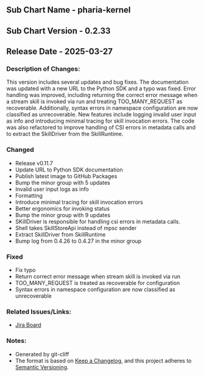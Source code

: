 ## Sub Chart Name - pharia-kernel
## Sub Chart Version - 0.2.33
## Release Date - 2025-03-27

### Description of Changes:

This version includes several updates and bug fixes. The documentation was updated with a new URL to the Python SDK and a typo was fixed. Error handling was improved, including returning the correct error message when a stream skill is invoked via run and treating TOO_MANY_REQUEST as recoverable. Additionally, syntax errors in namespace configuration are now classified as unrecoverable. New features include logging invalid user input as info and introducing minimal tracing for skill invocation errors. The code was also refactored to improve handling of CSI errors in metadata calls and to extract the SkillDriver from the SkillRuntime.

### Changed

- Release v0.11.7
- Update URL to Python SDK documentation
- Publish latest image to GitHub Packages
- Bump the minor group with 5 updates
- Invalid user input logs as info
- Formatting
- Introduce minimal tracing for skill invocation errors
- Better ergonomics for invoking status
- Bump the minor group with 9 updates
- SKillDriver is responsible for handling csi errors in metadata calls.
- Shell takes SkillStoreApi instead of mpsc sender
- Extract SkillDriver from SkillRuntime
- Bump log from 0.4.26 to 0.4.27 in the minor group

### Fixed

- Fix typo
- Return correct error message when stream skill is invoked via run
- TOO_MANY_REQUEST is treated as recoverable for configuration
- Syntax errors in namespace configuration are now classified as unrecoverable

### Related Issues/Links:
- [Jira Board](https://aleph-alpha.atlassian.net/jira/software/projects/PK/boards/160)

### Notes:
- Generated by git-cliff
- The format is based on [Keep a Changelog](https://keepachangelog.com/en/1.0.0/),
and this project adheres to [Semantic Versioning](https://semver.org/spec/v2.0.0.html).
